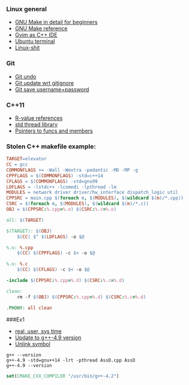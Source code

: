 ### Linux general
- [GNU Make in detail for beginners](http://opensourceforu.com/2012/06/gnu-make-in-detail-for-beginners/)
- [GNU Make reference](http://www.gnu.org/software/make/manual/make.html)
- [Gvim as C++ IDE](http://stackoverflow.com/a/24156/4432988)
- [Ubuntu terminal](https://help.ubuntu.com/community/UsingTheTerminal)
- [Linux-shit](https://www.quora.com/I-am-shifting-from-Windows-to-Linux-What-are-some-explanations-for-Linux-as-I-am-new-to-it/answer/Paul-Reiber?srid=uhnDj)

### Git
- [Git undo](https://github.com/blog/2019-how-to-undo-almost-anything-with-git)
- [Git update wrt gitignore](http://stackoverflow.com/a/19095988)
- [Git save username+password](http://stackoverflow.com/a/17979600)


### C++11
- [R-value references](http://thbecker.net/articles/rvalue_references/section_01.html)
- [std thread library](http://en.cppreference.com/w/cpp/thread)
- [Pointers to funcs and members](http://en.cppreference.com/w/cpp/language/pointer)

### Stolen C++ makefile example:

```makefile
TARGET=elevator
CC = gcc
COMMONFLAGS += -Wall -Wextra -pedantic -MD -MP -g
CPPFLAGS = $(COMMONFLAGS) -std=c++14
CFLAGS = $(COMMONFLAGS) -std=gnu99
LDFLAGS = -lstdc++ -lcomedi -lpthread -lm
MODULES = network driver driver/hw_interface dispatch_logic util
CPPSRC = main.cpp $(foreach m, $(MODULES), $(wildcard $(m)/*.cpp))
CSRC = $(foreach m, $(MODULES), $(wildcard $(m)/*.c))
OBJ = $(CPPSRC:%.cpp=%.o) $(CSRC:%.c=%.o)

all: $(TARGET)

$(TARGET): $(OBJ)
	$(CC) $^ $(LDFLAGS) -o $@

%.o: %.cpp
	$(CC) $(CPPFLAGS) -c $< -o $@

%.o: %.c
	$(CC) $(CFLAGS) -c $< -o $@

-include $(CPPSRC:%.cpp=%.d) $(CSRC:%.c=%.d)

clean:
	rm -f $(OBJ) $(CPPSRC:%.cpp=%.d) $(CSRC:%.c=%.d)

.PHONY: all clean
```


###Ex1

- [real, user, sys time](http://stackoverflow.com/a/556411)
- [Update to g++-4.9 version](http://superuser.com/a/796621)
- [Unlink symbol](http://stackoverflow.com/a/210130)
```
g++ --version
g++-4.9 -std=gnu++14 -lrt -pthread AssD.cpp AssD
g++-4.9 --version
```
```cmake
set(CMAKE_CXX_COMPILER "/usr/bin/g++-4.2")
```
